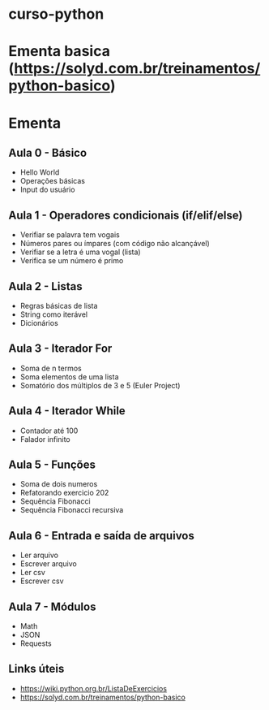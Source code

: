 # curso-python

# Ementa basica (https://solyd.com.br/treinamentos/python-basico)

# Ementa
## Aula 0 - Básico
* Hello World
* Operações básicas
* Input do usuário

## Aula 1 - Operadores condicionais (if/elif/else)
* Verifiar se palavra tem vogais
* Números pares ou ímpares (com código não alcançável)
* Verifiar se a letra é uma vogal (lista)
* Verifica se um número é primo

## Aula 2 - Listas
* Regras básicas de lista
* String como iterável
* Dicionários

## Aula 3 - Iterador For
* Soma de n termos
* Soma elementos de uma lista
* Somatório dos múltiplos de 3 e 5 (Euler Project)

## Aula 4 - Iterador While
* Contador até 100
* Falador infinito

## Aula 5 - Funções
* Soma de dois numeros
* Refatorando exercicio 202
* Sequência Fibonacci
* Sequência Fibonacci recursiva

## Aula 6 - Entrada e saída de arquivos
* Ler arquivo
* Escrever arquivo
* Ler csv
* Escrever csv

## Aula 7 - Módulos
* Math
* JSON
* Requests

## Links úteis
* https://wiki.python.org.br/ListaDeExercicios
* https://solyd.com.br/treinamentos/python-basico
